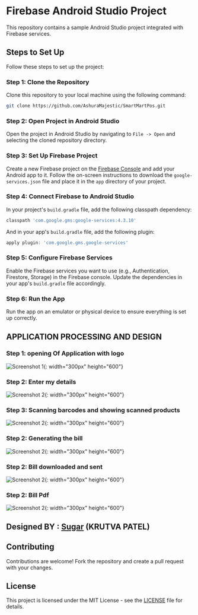 # Firebase Android Studio Project

This repository contains a sample Android Studio project integrated with Firebase services.

## Steps to Set Up

Follow these steps to set up the project:

### Step 1: Clone the Repository
Clone this repository to your local machine using the following command:

```bash
git clone https://github.com/AshuraMajestic/SmartMartPos.git
```

### Step 2: Open Project in Android Studio
Open the project in Android Studio by navigating to `File -> Open` and selecting the cloned repository directory.

### Step 3: Set Up Firebase Project
Create a new Firebase project on the [Firebase Console](https://console.firebase.google.com/) and add your Android app to it. Follow the on-screen instructions to download the `google-services.json` file and place it in the `app` directory of your project.

### Step 4: Connect Firebase to Android Studio
In your project's `build.gradle` file, add the following classpath dependency:

```gradle
classpath 'com.google.gms:google-services:4.3.10'
```

And in your app's `build.gradle` file, add the following plugin:

```gradle
apply plugin: 'com.google.gms.google-services'
```

### Step 5: Configure Firebase Services
Enable the Firebase services you want to use (e.g., Authentication, Firestore, Storage) in the Firebase console. Update the dependencies in your app's `build.gradle` file accordingly.

### Step 6: Run the App
Run the app on an emulator or physical device to ensure everything is set up correctly.

## APPLICATION PROCESSING AND DESIGN

### Step 1: opening Of Application with logo

![Screenshot 1](screenshots/1.jpg){: width="300px" height="600"}


### Step 2: Enter my details

![Screenshot 2](screenshots/2.jpg){: width="300px" height="600"}

### Step 3: Scanning barcodes and showing scanned products

![Screenshot 2](screenshots/3.jpg){: width="300px" height="600"}

### Step 2: Generating the bill

![Screenshot 2](screenshots/4.jpg){: width="300px" height="600"}


### Step 2: Bill downloaded and sent

![Screenshot 2](screenshots/5.jpg){: width="300px" height="600"}


### Step 2: Bill Pdf

![Screenshot 2](screenshots/6.jpg){: width="300px" height="600"}



## Designed BY : [Sugar](https://github.com/SuGAr9807) (KRUTVA PATEL)

## Contributing

Contributions are welcome! Fork the repository and create a pull request with your changes.

## License

This project is licensed under the MIT License - see the [LICENSE](LICENSE) file for details.
